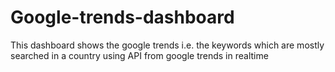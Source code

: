 # Google-trends-dashboard
This dashboard shows the google trends i.e. the keywords which are mostly searched in a country using API from google trends in realtime
